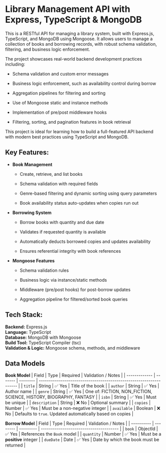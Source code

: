 # Library Management API with Express, TypeScript & MongoDB
This is a RESTful API for managing a library system, built with Express.js, TypeScript, and MongoDB using Mongoose. It allows users to manage a collection of books and borrowing records, with robust schema validation, filtering, and business logic enforcement.

The project showcases real-world backend development practices including:

- Schema validation and custom error messages

- Business logic enforcement, such as availability control during borrow

- Aggregation pipelines for filtering and sorting

- Use of Mongoose static and instance methods

- Implementation of pre/post middleware hooks

- Filtering, sorting, and pagination features in book retrieval

This project is ideal for learning how to build a full-featured API backend with modern best practices using TypeScript and MongoDB.

## Key Features:
- **Book Management**
    - Create, retrieve, and list books

    - Schema validation with required fields

    - Genre-based filtering and dynamic sorting using query parameters

    - Book availability status auto-updates when copies run out

- **Borrowing System**
    - Borrow books with quantity and due date

    - Validates if requested quantity is available

    - Automatically deducts borrowed copies and updates availability

    - Ensures referential integrity with book references

- **Mongoose Features**

    - Schema validation rules

    - Business logic via instance/static methods

    - Middleware (pre/post hooks) for post-borrow updates

    - Aggregation pipeline for filtered/sorted book queries


## Tech Stack:

**Backend:** Express.js \
**Language:** TypeScript \
**Database:** MongoDB with Mongoose \
**Build Tool:** TypeScript Compiler (tsc) \
**Validation & Logic:** Mongoose schema, methods, and middleware


## Data Models

**Book Model**
| Field         | Type    | Required | Validation / Notes                                                  |
| ------------- | ------- | -------- | ------------------------------------------------------------------- |
| `title`       | String  | ✅ Yes    | Title of the book                                                   |
| `author`      | String  | ✅ Yes    | Author name                                                         |
| `genre`       | String  | ✅ Yes    | One of: FICTION, NON\_FICTION, SCIENCE, HISTORY, BIOGRAPHY, FANTASY |
| `isbn`        | String  | ✅ Yes    | Must be unique                                                      |
| `description` | String  | ❌ No     | Optional summary                                                    |
| `copies`      | Number  | ✅ Yes    | Must be a non-negative integer                                      |
| `available`   | Boolean | ❌ No     | Defaults to `true`. Updated automatically based on copies           |


**Borrow Model**
| Field      | Type     | Required  | Validation / Notes                      |
| ---------- | -------- | --------- | --------------------------------------- |
| `book`     | ObjectId | ✅ Yes    | References the `Book` model             |
| `quantity` | Number   | ✅ Yes    | Must be a **positive** integer          |
| `dueDate`  | Date     | ✅ Yes    | Date by which the book must be returned |
